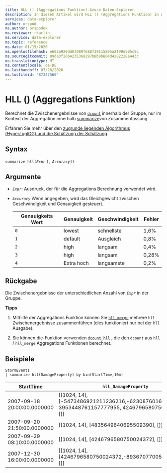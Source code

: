 ```yaml
---
title: HLL () (Aggregations Funktion)-Azure Daten-Explorer
description: In diesem Artikel wird HLL () (Aggregations Funktion) in Azure Daten-Explorer beschrieben.
services: data-explorer
author: orspod
ms.author: orspodek
ms.reviewer: rkarlin
ms.service: data-explorer
ms.topic: reference
ms.date: 01/15/2020
ms.openlocfilehash: e602a920dd07089f688f39115805a2f99d505c9c
ms.sourcegitcommit: 09da3f26b4235368297b8b9b604d4282228a443c
ms.translationtype: MT
ms.contentlocale: de-DE
ms.lasthandoff: 07/28/2020
ms.locfileid: "87347560"
---
```

# <a name="hll-aggregation-function"></a>HLL () (Aggregations Funktion)

Berechnet die Zwischenergebnisse von [`dcount`](dcount-aggfunction.md) innerhalb der Gruppe, nur im Kontext der Aggregation innerhalb [summarize](summarizeoperator.md)von Zusammenfassung.

Erfahren Sie mehr über den [zugrunde liegenden Algorithmus (*H*yper*L*og*l*OG) und die Schätzung der Schätzung](dcount-aggfunction.md#estimation-accuracy).

## <a name="syntax"></a>Syntax

`summarize hll(`*`Expr`* `[,` *`Accuracy`*`])`

## <a name="arguments"></a>Argumente

* *`Expr`*: Ausdruck, der für die Aggregations Berechnung verwendet wird. 
* *`Accuracy`* Wenn angegeben, wird das Gleichgewicht zwischen Geschwindigkeit und Genauigkeit gesteuert.

  |Genauigkeits Wert |Genauigkeit  |Geschwindigkeit  |Fehler  |
  |---------|---------|---------|---------|
  |`0` | lowest | schnellste | 1,6% |
  |`1` | default  | Ausgleich | 0,8% |
  |`2` | high | langsam | 0,4%  |
  |`3` | high | langsam | 0,28% |
  |`4` | Extra hoch | langsamste | 0,2% |
    
## <a name="returns"></a>Rückgabe

Die Zwischenergebnisse der unterschiedlichen Anzahl von *`Expr`* in der Gruppe.
 
**Tipps**

1. Mithilfe der Aggregations Funktion können Sie [`hll_merge`](hll-merge-aggfunction.md) mehrere `hll` Zwischenergebnisse zusammenführen (dies funktioniert nur bei der `hll` Ausgabe).

1. Sie können die-Funktion verwenden [`dcount_hll`](dcount-hllfunction.md) , die den `dcount` aus `hll`  /  `hll_merge` Aggregations Funktionen berechnet.

## <a name="examples"></a>Beispiele

<!-- csl: https://help.kusto.windows.net:443/Samples -->
```kusto
StormEvents
| summarize hll(DamageProperty) by bin(StartTime,10m)

```

|StartTime|`hll_DamageProperty`|
|---|---|
|2007-09-18 20:00:00.0000000|[[1024, 14], [-5473486921211236216,-6230876016761372746, 3953448761157777955, 4246796580750024372], []]|
|2007-09-20 21:50:00.0000000|[[1024, 14], [4835649640695509390], []]|
|2007-09-29 08:10:00.0000000|[[1024, 14], [4246796580750024372], []]|
|2007-12-30 16:00:00.0000000|[[1024, 14], [4246796580750024372,-8936707700542868125], []]|
